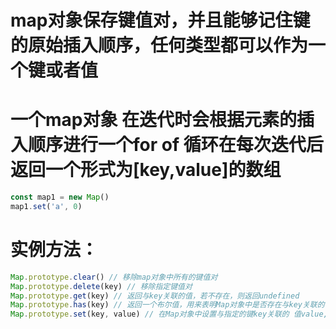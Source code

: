 # map对象保存键值对，并且能够记住键的原始插入顺序，任何类型都可以作为一个键或者值
# 一个map对象 在迭代时会根据元素的插入顺序进行一个for of 循环在每次迭代后返回一个形式为[key,value]的数组
```js
const map1 = new Map()
map1.set('a', 0)
```
# 实例方法：
```js
Map.prototype.clear() // 移除map对象中所有的键值对
Map.prototype.delete(key) // 移除指定键值对
Map.prototype.get(key) // 返回与key关联的值，若不存在，则返回undefined
Map.prototype.has(key) // 返回一个布尔值，用来表明Map对象中是否存在与key关联的值
Map.prototype.set(key, value) // 在Map对象中设置与指定的键key关联的 值value,并返回Map对象
```